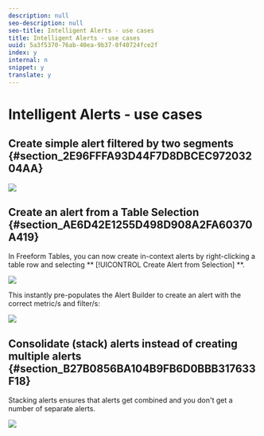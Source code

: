 ```yaml
---
description: null
seo-description: null
seo-title: Intelligent Alerts - use cases
title: Intelligent Alerts - use cases
uuid: 5a3f5370-76ab-40ea-9b37-0f40724fce2f
index: y
internal: n
snippet: y
translate: y
---
```


# Intelligent Alerts - use cases


## Create simple alert filtered by two segments {#section_2E96FFFA93D44F7D8DBCEC97203204AA}


<!-- Update screenshots for better readability. -->
![](graphics/alerts_example1.png) 

## Create an alert from a Table Selection {#section_AE6D42E1255D498D908A2FA60370A419}

In Freeform Tables, you can now create in-context alerts by right-clicking a table row and selecting ** [!UICONTROL  Create Alert from Selection] **. 

![](graphics/alert_selection.png) 

This instantly pre-populates the Alert Builder to create an alert with the correct metric/s and filter/s: 

![](graphics/prepopulated_alert.png) 

## Consolidate (stack) alerts instead of creating multiple alerts {#section_B27B0856BA104B9FB6D0BBB317633F18}

Stacking alerts ensures that alerts get combined and you don't get a number of separate alerts. 

![](graphics/alerts_example2.png) 
